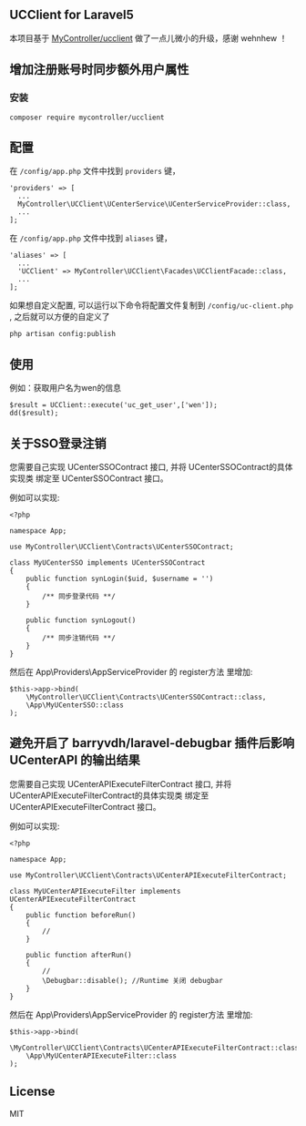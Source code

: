## UCClient for Laravel5

本项目基于 [MyController/ucclient](https://github.com/MyController/ucclient) 做了一点儿微小的升级，感谢 wehnhew ！

## 增加注册账号时同步额外用户属性

### 安装

  ```shell
  composer require mycontroller/ucclient
  ```

## 配置

在 `/config/app.php` 文件中找到 `providers` 键，

  ```shell
  'providers' => [
    ...
    MyController\UCClient\UCenterService\UCenterServiceProvider::class,
    ...
  ];
  ```

在 `/config/app.php` 文件中找到 `aliases` 键，

  ```shell
  'aliases' => [
    ...
    'UCClient' => MyController\UCClient\Facades\UCClientFacade::class,
    ...
  ];
  ```

如果想自定义配置, 可以运行以下命令将配置文件复制到 `/config/uc-client.php` , 之后就可以方便的自定义了

  ```shell
  php artisan config:publish
  ```

## 使用

例如：获取用户名为wen的信息
  ```shell
  $result = UCClient::execute('uc_get_user',['wen']);
  dd($result);
  ```
  
## 关于SSO登录注销

您需要自己实现 UCenterSSOContract 接口, 并将 UCenterSSOContract的具体实现类 绑定至 UCenterSSOContract 接口。

例如可以实现:
 ```shell
 <?php
 
 namespace App;
 
 use MyController\UCClient\Contracts\UCenterSSOContract;
 
 class MyUCenterSSO implements UCenterSSOContract
 {
     public function synLogin($uid, $username = '')
     {
         /** 同步登录代码 **/
     }
 
     public function synLogout()
     {
         /** 同步注销代码 **/
     }
 }
 ```
 
然后在 App\Providers\AppServiceProvider 的 register方法 里增加:
  ```shell
  $this->app->bind(
      \MyController\UCClient\Contracts\UCenterSSOContract::class,
      \App\MyUCenterSSO::class
  );
  ```
  
## 避免开启了 barryvdh/laravel-debugbar 插件后影响 UCenterAPI 的输出结果

您需要自己实现 UCenterAPIExecuteFilterContract 接口, 并将 UCenterAPIExecuteFilterContract的具体实现类 绑定至 UCenterAPIExecuteFilterContract 接口。

例如可以实现:
 ```shell
 <?php
 
 namespace App;
 
 use MyController\UCClient\Contracts\UCenterAPIExecuteFilterContract;
 
 class MyUCenterAPIExecuteFilter implements UCenterAPIExecuteFilterContract
 {
     public function beforeRun()
     {
         //
     }
 
     public function afterRun()
     {
         //
         \Debugbar::disable(); //Runtime 关闭 debugbar
     }
 }
 ```
 
然后在 App\Providers\AppServiceProvider 的 register方法 里增加:
  ```shell
  $this->app->bind(
      \MyController\UCClient\Contracts\UCenterAPIExecuteFilterContract::class,
      \App\MyUCenterAPIExecuteFilter::class
  );
  ```
  
## License

MIT
